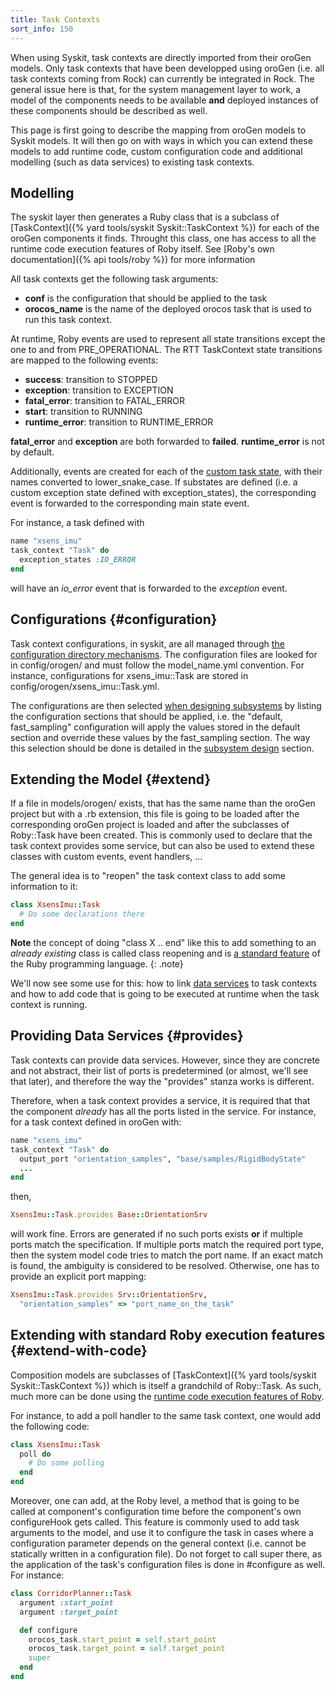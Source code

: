 ```yaml
---
title: Task Contexts
sort_info: 150
---
```


When using Syskit, task contexts are directly imported from their oroGen models.
Only task contexts that have been developped using oroGen (i.e. all task
contexts coming from Rock) can currently be integrated in Rock. The general
issue here is that, for the system management layer to work, a model of the
components needs to be available __and__ deployed instances of these components
should be described as well.

This page is first going to describe the mapping from oroGen models to Syskit
models. It will then go on with ways in which you can extend these models to add
runtime code, custom configuration code and additional modelling (such as data
services) to existing task contexts.

Modelling
---------
The syskit layer then generates a Ruby class that is a subclass of
[TaskContext]({% yard tools/syskit Syskit::TaskContext %}) for each of the oroGen components it finds.
Throught this class, one has access
to all the runtime code execution features of Roby itself. See [Roby's own
documentation]({% api tools/roby %}) for more information

All task contexts get the following task arguments:

 * __conf__ is the configuration that should be applied to the task
 * __orocos_name__ is the name of the deployed orocos task that is used to run
   this task context.

At runtime, Roby events are used to represent all state transitions except the
one to and from PRE_OPERATIONAL. The RTT TaskContext state transitions are
mapped to the following events:

 * __success__: transition to STOPPED
 * __exception__: transition to EXCEPTION
 * __fatal_error__: transition to FATAL_ERROR
 * __start__: transition to RUNNING
 * __runtime_error__: transition to RUNTIME_ERROR

__fatal_error__ and __exception__ are both forwarded to __failed__.
__runtime_error__ is not by default.

Additionally, events are created for each of the [custom task
state](../orogen/task_states.html), with their names converted to
lower_snake_case. If substates are defined (i.e. a custom exception state
defined with exception_states), the corresponding event is forwarded to the
corresponding main state event.

For instance, a task defined with

~~~ ruby
name "xsens_imu"
task_context "Task" do
  exception_states :IO_ERROR
end
~~~

will have an _io_error_ event that is forwarded to the _exception_ event.

Configurations {#configuration}
--------------
Task context configurations, in syskit, are all managed through [the
configuration directory
mechanisms](../runtime/configuration.html#configuration-directories). The
configuration files are looked for in config/orogen/ and must follow the
model_name.yml convention. For instance, configurations for xsens_imu::Task are
stored in config/orogen/xsens_imu::Task.yml.

The configurations are then selected [when designing subsystems](workflow.html) by listing the configuration sections that should be
applied, i.e. the "default, fast_sampling" configuration will apply the values stored in the
default section and override these values by the fast_sampling section. The way
this selection should be done is detailed in the [subsystem
design](subsystem_design.html) section.

Extending the Model {#extend}
-------------------
If a file in models/orogen/ exists, that has the same name than the oroGen
project but with a .rb extension, this file is going to be loaded after the
corresponding oroGen project is loaded and after the subclasses of Roby::Task
have been created. This is commonly used to declare that the task context
provides some service, but can also be used to extend these classes with custom
events, event handlers, ...

The general idea is to "reopen" the task context class to add some information
to it:

~~~ ruby
class XsensImu::Task
  # Do some declarations there
end
~~~

__Note__ the concept of doing "class X .. end" like this to add something to an
_already existing_ class is called class reopening and is [a standard
feature](http://www.ruby-lang.org/en/documentation/quickstart/3/) of
the Ruby programming language.
{: .note}

We'll now see some use for this: how to link [data services](data_services.html)
to task contexts and how to add code that is going to be executed at runtime
when the task context is running.

Providing Data Services {#provides}
-----------------------
Task contexts can provide data services. However, since they are concrete and
not abstract, their list of ports is predetermined (or almost, we'll see that
later), and therefore the way the "provides" stanza works is different.

Therefore, when a task context provides a service, it is required that
that the component _already_ has all the ports listed in the service. For
instance, for a task context defined in oroGen with:

~~~ ruby
name "xsens_imu"
task_context "Task" do
  output_port "orientation_samples", "base/samples/RigidBodyState"
  ...
end
~~~

then,

~~~ ruby
XsensImu::Task.provides Base::OrientationSrv
~~~

will work fine. Errors are generated if no such ports exists __or__ if multiple
ports match the specification. If multiple ports match the required port type,
then the system model code tries to match the port name. If an exact match is
found, the ambiguity is considered to be resolved. Otherwise, one has to provide
an explicit port mapping:

~~~ ruby
XsensImu::Task.provides Srv::OrientationSrv,
  "orientation_samples" => "port_name_on_the_task"
~~~

Extending with standard Roby execution features {#extend-with-code}
-----------------------------------------------
Composition models are subclasses of [TaskContext]({% yard tools/syskit Syskit::TaskContext %}) which is itself a
grandchild of Roby::Task. As such, much more can be done using the [runtime code
execution features of Roby](/api/tools/roby/building/tasks.html).

For instance, to add a poll handler to the same task context, one would add the following
code:

~~~ ruby
class XsensImu::Task
  poll do
    # Do some polling
  end
end
~~~

Moreover, one can add, at the Roby level, a method that is going to be called at
component's configuration time before the component's own configureHook gets
called. This feature is commonly used to add task arguments to the model, and
use it to configure the task in cases where a configuration parameter depends on
the general context (i.e. cannot be statically written in a configuration
file). Do not forget to call super there, as the
application of the task's configuration files is done in #configure as well.
For instance:

~~~ ruby
class CorridorPlanner::Task
  argument :start_point
  argument :target_point

  def configure
    orocos_task.start_point = self.start_point
    orocos_task.target_point = self.target_point
    super
  end
end
~~~

